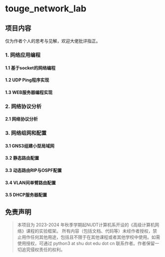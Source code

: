 # touge_network_lab
## 项目内容
仅为作者个人的思考与见解，欢迎大佬批评指正。
### 1. 网络应用编程
#### 1.1 基于socket的网络编程
#### 1.2 UDP Ping程序实现
#### 1.3 WEB服务器编程实现
### 2. 网络协议分析
#### 2.1 网络协议分析
### 3. 网络组网和配置
#### 3.1 GNS3组建小型局域网
#### 3.2 静态路由配置
#### 3.3 动态路由RIP与OSPF配置
#### 3.4 VLAN间单臂路由配置
#### 3.5 DHCP服务器配置
## 免责声明
> 本项目为 2023-2024 年秋季学期起NUDT计算机系开设的《高级计算机网络》课程的实验框架。 所有内容（包括文档、代码等）未经作者授权，禁止用作任何其他用途，包括且不限于在其他课程或者其他学校中使用。如需使用授权，可通过 python3 at shu dot edu dot  cn 联系作者。作者保留一切追究侵权责任的权利。
